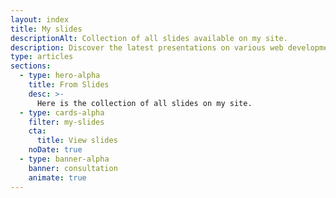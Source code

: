 ```yaml
---
layout: index
title: My slides
descriptionAlt: Collection of all slides available on my site.
description: Discover the latest presentations on various web development topics and explore the latest ideas and best practices in the field.
type: articles
sections:
  - type: hero-alpha
    title: From Slides
    desc: >-
      Here is the collection of all slides on my site.
  - type: cards-alpha
    filter: my-slides
    cta:
      title: View slides
    noDate: true
  - type: banner-alpha
    banner: consultation
    animate: true
---
```

